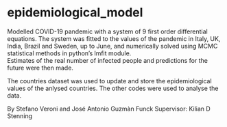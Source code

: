 # epidemiological_model
Modelled COVID-19 pandemic with a system of 9 first order differential equations. 
The system was fitted to the values of the pandemic in Italy, UK, India, Brazil and Sweden, up to June,
and numerically solved using MCMC statistical methods in python’s lmfit module.  
Estimates of the real number of infected people and predictions for the future were then made.

The countries dataset was used to update and store the epidemiological values of the anlysed countries.
The other codes were used to analyse the data.

By Stefano Veroni and José Antonio Guzmàn Funck
Supervisor: Kilian D Stenning
